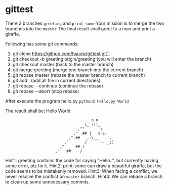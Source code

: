# gittest

There 2 branches `greeting` and `print-some`
Your mission is to merge the two branches into the `master`
The final result shall greet to a man and print a giraffe.

Following has some git commands:
1. git clone https://github.com/hsucw/gittest.git``
2. git checkout -b greeting origin/greeting (you will enter the branch)
3. git checkout master (back to the master branch)
4. git merge greeting (merge one branch into the current branch)
5. git rebase master (rebase the master branch to current branch)
6. git add . (add all file in current directories)
7. git rebase --continue (continue the rebase)
8. git rebase --abort (stop rebase)

After execute the program hello.py
`python3 hello.py World`

The result shall be:
Hello World

                                       ._ o o
                                       \_`-)|_
                                    ,""       \
                                  ,"  ## |   ಠ ಠ.
                                ," ##   ,-\__    `.
                              ,"       /     `--._;)
                            ,"     ## /
                          ,"   ##    /


Hint1: greeting contains the code for saying "Hello..", but 
       currently having some error, plz fix it.
Hint2: print-some can draw a beautiful giraffe, but the code
	   seems to be mistakenly removed. 
Hint3: When facing a conflict, we never resolve the conflict 
	   on `master` branch.
Hint4: We can rebase a branch to clean up some unnecessary 
	   commits.
	  
